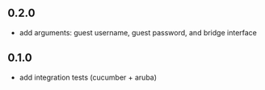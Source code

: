 ## 0.2.0

* add arguments: guest username, guest password, and bridge interface

## 0.1.0

* add integration tests (cucumber + aruba)
